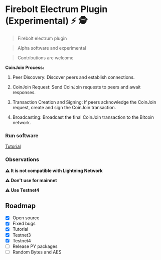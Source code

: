 # Firebolt Electrum Plugin (Experimental) ⚡ 🕵️

>Firebolt electrum plugin

>Alpha software and experimental

>Contributions are welcome 

**CoinJoin Process:**

 1. Peer Discovery: Discover peers and establish connections.
 
 2. CoinJoin Request: Send CoinJoin requests to peers and await responses.
 
 3. Transaction Creation and Signing: If peers acknowledge the CoinJoin request, create and sign the CoinJoin transaction.
    
 4. Broadcasting: Broadcast the final CoinJoin transaction to the Bitcoin network.

### Run software

[Tutorial](https://github.com/AreaLayer/firebolt-electrum/blob/main/docs/tutorial.md)
  
### Observations

**⚠️ It is not compatible with Lightning Network**

**⚠️ Don't use for mainnet**

**⚠️ Use Testnet4**

## Roadmap

- [x] Open source
- [x] Fixed bugs
- [x] Tutorial
- [x] Testnet3
- [x] Testnet4
- [ ] Release PY packages
- [ ] Random Bytes and AES